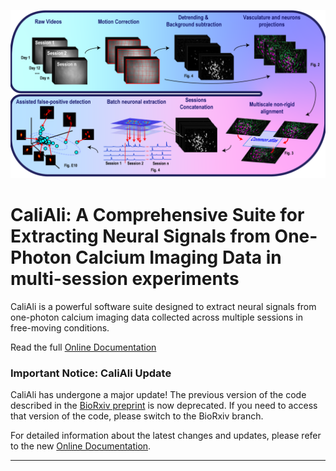 <p align="center">
  <img src="./Demo/main_panel.png" alt="slider" width="800px"/>
</p>

# CaliAli: A Comprehensive Suite for Extracting Neural Signals from One-Photon Calcium Imaging Data in multi-session experiments

CaliAli is a powerful software suite designed to extract neural signals from one-photon calcium imaging data collected across multiple sessions in free-moving conditions.

Read the full [Online Documentation](https://caliali-pv.github.io/CaliAli/)

### Important Notice: CaliAli Update

CaliAli has undergone a major update! The previous version of the code described in the [BioRxiv preprint](https://www.biorxiv.org/content/10.1101/2023.05.19.540935v1) is now deprecated. If you need to access that version of the code, please switch to the BioRxiv branch.

For detailed information about the latest changes and updates, please refer to the new [Online Documentation](https://caliali-pv.github.io/CaliAli/).

---

